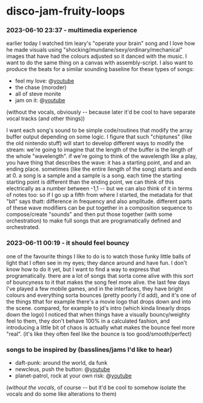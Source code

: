 # disco-jam-fruity-loops

### 2023-06-10 23:37 - multimedia experience

earlier today I watched tim leary's "operate your brain" song and I love how he made visuals using "shocking/mundane/sexy/ordinary/mechanical" images that have had the colours adjusted so it danced with the music. I want to do the same thing on a canvas with assembly-script. I also want to produce the beats for a similar sounding baseline for these types of songs:
- feel my love: @[youtube](https://youtu.be/W0DFAnMrbm0)
- the chase (moroder)
- all of steve monite
- jam on it: @[youtube](https://youtu.be/Q1Qdcl4ja1Y)

(without the vocals, obviously -- because later it'd be cool to have separate vocal tracks (and other things))

I want each song's sound to be simple code/routines that modify the array buffer output depending on some logic. I figure that such "chiptunes" (like the old nintendo stuff) will start to develop different ways to modify the stream: we're going to imagine that the length of the buffer is the length of the whole "wavelength". if we're going to think of the wavelength like a play, you have thing that describes the wave: it has a starting point, and and an ending place. sometimes (like the entire llength of the song) starts and ends at 0. a song is a sample and a sample is a song.
  each time the starting starting point is different than the ending point, we can think of this electrically as a number between -1,1 -- but we can also think of it in terms of notes too: so if I go up a fifth from where I started, the metadata for that "bit" says thatt: difference in frequency and also amplitude.
  different parts of these wave modifiers can be put together in a composition sequence to compose/create "sounds" and then put those together (with some orchestration) to make full songs that are programatically defined and orchestrated.

### 2023-06-11 00:19 - it should feel bouncy

one of the favourite things I like to do is to watch those funky little balls of light that I often see in my eyes; they dance around and have fun. I don't know how to do it yet, but I want to find a way to express that programatically. there are a lot of songs that sorta come alive with this sort of bouncyness to it that makes the song feel more alive.
  the last few days I've played a few mobile games, and in the interfaces, they have bright colours and everything sorta bounces (pretty poorly I'd add), and it's one of the things tthat for example there's a movie logo that drops down and into the scene. compared, for example to jd's intro (which kinda linearly drops down the logo) I noticed that when things have a visually bouncy/weighty feel to them, they don't behave 100% in a calculated fashion, and introducing a little bit of chaos is actually what makes the bounce feel more "real". (it's like they often feel like the bounce is too good/smooth/perfect)

### songs to be inspired by (basslines/jams I'd like to hear)

- daft-punk: around the world, da funk
- newcleus, push the button: @[youtube](https://youtu.be/uKRIH-b8Xcg)
- planet-patrol, rock at your own risk: @[youtube](https://youtu.be/I91meM9p5Hk)

(*without the vocals*, of course -- but it'd be cool to somehow isolate the vocals and do some like alterations to them)